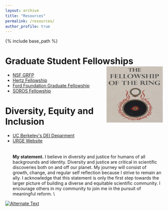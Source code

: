 ```yaml
---
layout: archive
title: "Resources"
permalink: /resources/
author_profile: true
---
```


{% include base_path %}

Graduate Student Fellowships <img align="right" width="180" height="180" src="/images/fellowship-ring.jpg">
======
* [NSF GRFP](https://www.nsfgrfp.org)
* [Hertz Fellowship](https://www.hertzfoundation.org)
* [Ford Foundation Graduate Fellowship](https://www.fordfoundation.org)
* [SOROS Fellowship](https://www.pdsoros.org)

Diversity, Equity and Inclusion
======
* [UC Berkeley's DEI Deparment](https://diversity.berkeley.edu)
* [URGE Website](https://urgeoscience.org/recordings/) \
\
\
**My statement.** I believe in diversity and justice for humans of all backgrounds and identity. Diversity and justice are critical in scientific discoveries both on and off our planet. My journey will consist of growth, change, and regular self reflection because I strive to remain an ally. I acknowledge that this statement is only the first step towards the larger picture of building a diverse and equitable scientific community. I encourage others in my community to join me in the pursuit of meaningful reform. \

<a href="{https://www.youtube.com/watch?v=JHLAf1rFF_Y}" title="Finding Your Voice - Jane Willenbring"><img src="{image-url}" alt="Alternate Text" /></a>

